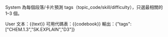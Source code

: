 System
為每個段落/卡片預測 tags（topic_code/skill/difficulty），只選最相關的 1–3 個。

User
文本：{{text}}
可用代碼表：{{codebook}}
輸出：{"tags":["CHEM.1.3","SK.EXPLAIN","D3"]}


